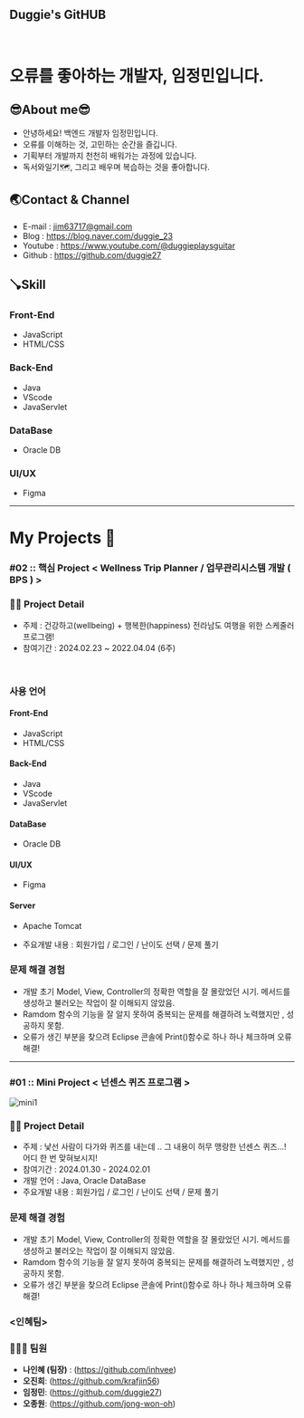 ## Duggie's GitHUB

<br>

# 오류를 좋아하는 개발자, 임정민입니다.

## 😎About me😎
- 안녕하세요! 백엔드 개발자 임정민입니다.
- 오류를 이해하는 것, 고민하는 순간을 즐깁니다.
- 기획부터 개발까지 천천히 배워가는 과정에 있습니다.
- 독서와일기🗺️, 그리고 배우며 복습하는 것을 좋아합니다.

## 🌏Contact & Channel
- E-mail : jim63717@gmail.com
- Blog : https://blog.naver.com/duggie_23
- Youtube : https://www.youtube.com/@duggieplaysguitar
- Github : https://github.com/duggie27


## 🪠Skill
### Front-End
- JavaScript
- HTML/CSS

### Back-End
- Java
- VScode
- JavaServlet

### DataBase
- Oracle DB

### UI/UX
- Figma

<hr>

# My Projects 💫

### #02 :: 핵심 Project < Wellness Trip Planner / 업무관리시스템 개발 ( BPS ) >

### 😶‍🌫️ Project Detail
- 주제 :  건강하고(wellbeing) + 행복한(happiness) 전라남도 여행을 위한 스케줄러 프로그램!
- 참여기간 : 2024.02.23 ~ 2022.04.04 (6주)

<br>

### 사용 언어

#### Front-End
- JavaScript
- HTML/CSS

#### Back-End
- Java
- VScode
- JavaServlet

#### DataBase
- Oracle DB

#### UI/UX
- Figma

#### Server 
- Apache Tomcat

  
- 주요개발 내용 : 회원가입 / 로그인 / 난이도 선택 / 문제 풀기

### 문제 해결 경험
- 개발 초기 Model, View, Controller의 정확한 역할을 잘 몰랐었던 시기. 메서드를 생성하고 불러오는 작업이 잘 이해되지 않았음.
- Ramdom 함수의 기능을 잘 알지 못하여 중복되는 문제를 해결하려 노력했지만 , 성공하지 못함.
- 오류가 생긴 부분을 찾으려 Eclipse 콘솔에 Print()함수로 하나 하나 체크하며 오류해결!








<hr>

### #01 :: Mini Project < 넌센스 퀴즈 프로그램 >


![mini1](https://github.com/krafjin56/krafjin56/assets/157596156/82462050-75c6-4e61-a454-ccadd9b573be)

### 😶‍🌫️ Project Detail
- 주제 : 낯선 사람이 다가와 퀴즈를 내는데 .. 그 내용이 허무 맹랑한 넌센스 퀴즈...! 어디 한 번 맞혀보시지!
- 참여기간 : 2024.01.30 - 2024.02.01
- 개발 언어 : Java, Oracle DataBase
- 주요개발 내용 : 회원가입 / 로그인 / 난이도 선택 / 문제 풀기

### 문제 해결 경험
- 개발 초기 Model, View, Controller의 정확한 역할을 잘 몰랐었던 시기. 메서드를 생성하고 불러오는 작업이 잘 이해되지 않았음.
- Ramdom 함수의 기능을 잘 알지 못하여 중복되는 문제를 해결하려 노력했지만 , 성공하지 못함.
- 오류가 생긴 부분을 찾으려 Eclipse 콘솔에 Print()함수로 하나 하나 체크하며 오류해결!


### <인혜팀>
### 👨🏻‍💻 팀원  
- **나인혜 (팀장)** :  (https://github.com/inhvee)
- **오진희**:  (https://github.com/krafjin56)
- **임정민**:  (https://github.com/duggie27)
- **오종원**:  (https://github.com/jong-won-oh)




